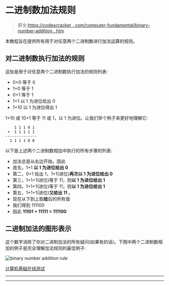 # 二进制数加法规则

> 原文:[https://codescracker . com/computer-fundamental/binary-number-addition . htm](https://codescracker.com/computer-fundamental/binary-number-addition.htm)

本教程旨在提供所有用于对任意两个二进制数进行加法运算的规则。

## 对二进制数执行加法的规则

这些是用于对任意两个二进制数执行加法的规则列表:

*   0+0 等于 0
*   1+0 等于 1
*   0+1 等于 1
*   1+1 以 1 为进位给出 0
*   1+10 以 1 为进位得出 1

1+10 或 10+1 等于 11 或 1，以 1 为进位。让我们举个例子来更好地理解它:

```
    1 1 1 0 1
 +  1 1 1 1 1
--------------
  1 1 1 1 0 0
```

以下是上述两个二进制数相加中执行的所有步骤的列表:

*   加法总是从右边开始。因此
*   首先，1+1 **以 1 为进位给出 0**
*   第二，0+1 给出 1，1+1(进位)**再次以 1 为进位给出 0**
*   第三，1+1+1(进位)等于 11，则**以 1 为进位给出 1**
*   第四，1+1+1(进位)等于 11，则**以 1 为进位给出 1**
*   第五，1+1+1(进位)**又给出 11** 。
*   现在从下到上取**给**后的所有值
*   我们得到 111100
*   因此 **11101 + 11111 = 111100**

## 二进制加法的图形表示

这个数字消除了你对二进制加法的所有疑问(如果有的话)。下图中两个二进制数相加的例子是完全理解加法规则的最佳例子:

![binary number addition rule](../Images/0a37849da1a91cdfb3f145594b3a0cea.png)

[计算机基础在线测试](/exam/showtest.php?subid=14)

* * *

* * *